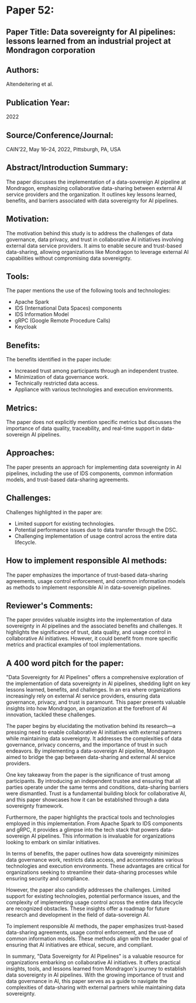 # Paper 52:

## Paper Title: Data sovereignty for AI pipelines: lessons learned from an industrial project at Mondragon corporation

## Authors:
Altendeitering et al.

## Publication Year:
2022

## Source/Conference/Journal:
CAIN’22, May 16–24, 2022, Pittsburgh, PA, USA

## Abstract/Introduction Summary:
The paper discusses the implementation of a data-sovereign AI pipeline at Mondragon, emphasizing collaborative data-sharing between external AI service providers and the organization. It outlines key lessons learned, benefits, and barriers associated with data sovereignty for AI pipelines.

## Motivation:
The motivation behind this study is to address the challenges of data governance, data privacy, and trust in collaborative AI initiatives involving external data service providers. It aims to enable secure and trust-based data-sharing, allowing organizations like Mondragon to leverage external AI capabilities without compromising data sovereignty.

## Tools:
The paper mentions the use of the following tools and technologies:
- Apache Spark
- IDS (International Data Spaces) components
- IDS Information Model
- gRPC (Google Remote Procedure Calls)
- Keycloak

## Benefits:
The benefits identified in the paper include:
- Increased trust among participants through an independent trustee.
- Minimization of data governance work.
- Technically restricted data access.
- Appliance with various technologies and execution environments.

## Metrics:
The paper does not explicitly mention specific metrics but discusses the importance of data quality, traceability, and real-time support in data-sovereign AI pipelines.

## Approaches:
The paper presents an approach for implementing data sovereignty in AI pipelines, including the use of IDS components, common information models, and trust-based data-sharing agreements.

## Challenges:
Challenges highlighted in the paper are:
- Limited support for existing technologies.
- Potential performance issues due to data transfer through the DSC.
- Challenging implementation of usage control across the entire data lifecycle.

## How to implement responsible AI methods:
The paper emphasizes the importance of trust-based data-sharing agreements, usage control enforcement, and common information models as methods to implement responsible AI in data-sovereign pipelines.

## Reviewer's Comments:
The paper provides valuable insights into the implementation of data sovereignty in AI pipelines and the associated benefits and challenges. It highlights the significance of trust, data quality, and usage control in collaborative AI initiatives. However, it could benefit from more specific metrics and practical examples of tool implementations.

## A 400 word pitch for the paper:
"Data Sovereignty for AI Pipelines" offers a comprehensive exploration of the implementation of data sovereignty in AI pipelines, shedding light on key lessons learned, benefits, and challenges. In an era where organizations increasingly rely on external AI service providers, ensuring data governance, privacy, and trust is paramount. This paper presents valuable insights into how Mondragon, an organization at the forefront of AI innovation, tackled these challenges.

The paper begins by elucidating the motivation behind its research—a pressing need to enable collaborative AI initiatives with external partners while maintaining data sovereignty. It addresses the complexities of data governance, privacy concerns, and the importance of trust in such endeavors. By implementing a data-sovereign AI pipeline, Mondragon aimed to bridge the gap between data-sharing and external AI service providers.

One key takeaway from the paper is the significance of trust among participants. By introducing an independent trustee and ensuring that all parties operate under the same terms and conditions, data-sharing barriers were dismantled. Trust is a fundamental building block for collaborative AI, and this paper showcases how it can be established through a data sovereignty framework.

Furthermore, the paper highlights the practical tools and technologies employed in this implementation. From Apache Spark to IDS components and gRPC, it provides a glimpse into the tech stack that powers data-sovereign AI pipelines. This information is invaluable for organizations looking to embark on similar initiatives.

In terms of benefits, the paper outlines how data sovereignty minimizes data governance work, restricts data access, and accommodates various technologies and execution environments. These advantages are critical for organizations seeking to streamline their data-sharing processes while ensuring security and compliance.

However, the paper also candidly addresses the challenges. Limited support for existing technologies, potential performance issues, and the complexity of implementing usage control across the entire data lifecycle are recognized obstacles. These insights offer a roadmap for future research and development in the field of data-sovereign AI.

To implement responsible AI methods, the paper emphasizes trust-based data-sharing agreements, usage control enforcement, and the use of common information models. These methods align with the broader goal of ensuring that AI initiatives are ethical, secure, and compliant.

In summary, "Data Sovereignty for AI Pipelines" is a valuable resource for organizations embarking on collaborative AI initiatives. It offers practical insights, tools, and lessons learned from Mondragon's journey to establish data sovereignty in AI pipelines. With the growing importance of trust and data governance in AI, this paper serves as a guide to navigate the complexities of data-sharing with external partners while maintaining data sovereignty.
